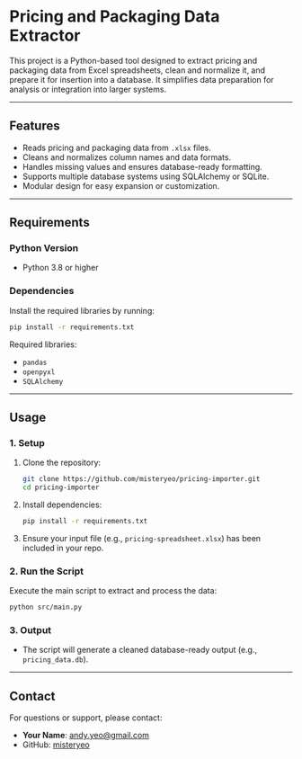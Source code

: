 # Pricing and Packaging Data Extractor

This project is a Python-based tool designed to extract pricing and packaging data from Excel spreadsheets, clean and normalize it, and prepare it for insertion into a database. It simplifies data preparation for analysis or integration into larger systems.

---

## Features
- Reads pricing and packaging data from `.xlsx` files.
- Cleans and normalizes column names and data formats.
- Handles missing values and ensures database-ready formatting.
- Supports multiple database systems using SQLAlchemy or SQLite.
- Modular design for easy expansion or customization.

---

## Requirements

### Python Version
- Python 3.8 or higher

### Dependencies
Install the required libraries by running:
```bash
pip install -r requirements.txt
```

Required libraries:
- `pandas`
- `openpyxl`
- `SQLAlchemy`

---

## Usage

### 1. Setup
1. Clone the repository:
   ```bash
   git clone https://github.com/misteryeo/pricing-importer.git
   cd pricing-importer
   ```

2. Install dependencies:
   ```bash
   pip install -r requirements.txt
   ```

3. Ensure your input file (e.g., `pricing-spreadsheet.xlsx`) has been included in your repo.

### 2. Run the Script
Execute the main script to extract and process the data:
```bash
python src/main.py
```

### 3. Output
- The script will generate a cleaned database-ready output (e.g., `pricing_data.db`).

---

## Contact
For questions or support, please contact:
- **Your Name**: [andy.yeo@gmail.com](mailto:andy.yeo@gmail.com)
- GitHub: [misteryeo](https://github.com/misteryeo)

